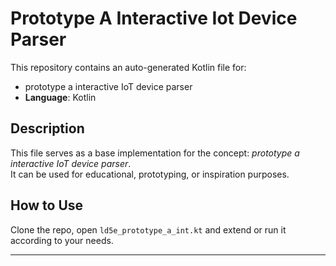 # Prototype A Interactive Iot Device Parser

This repository contains an auto-generated Kotlin file for:

- prototype a interactive IoT device parser
- **Language**: Kotlin

## Description

This file serves as a base implementation for the concept: *prototype a interactive IoT device parser*.  
It can be used for educational, prototyping, or inspiration purposes.

## How to Use

Clone the repo, open `ld5e_prototype_a_int.kt` and extend or run it according to your needs.

---


